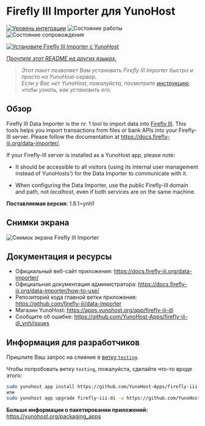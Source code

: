 <!--
Важно: этот README был автоматически сгенерирован <https://github.com/YunoHost/apps/tree/master/tools/readme_generator>
Он НЕ ДОЛЖЕН редактироваться вручную.
-->

# Firefly III Importer для YunoHost

[![Уровень интеграции](https://apps.yunohost.org/badge/integration/firefly-iii-di)](https://ci-apps.yunohost.org/ci/apps/firefly-iii-di/)
![Состояние работы](https://apps.yunohost.org/badge/state/firefly-iii-di)
![Состояние сопровождения](https://apps.yunohost.org/badge/maintained/firefly-iii-di)

[![Установите Firefly III Importer с YunoHost](https://install-app.yunohost.org/install-with-yunohost.svg)](https://install-app.yunohost.org/?app=firefly-iii-di)

*[Прочтите этот README на других языках.](./ALL_README.md)*

> *Этот пакет позволяет Вам установить Firefly III Importer быстро и просто на YunoHost-сервер.*  
> *Если у Вас нет YunoHost, пожалуйста, посмотрите [инструкцию](https://yunohost.org/install), чтобы узнать, как установить его.*

## Обзор

Firefly III Data Importer is the nr. 1 tool to import data into [Firefly III](https://www.firefly-iii.org/). This tools helps you import transactions from files or bank APIs into your
Firefly-III server. Please follow the documentation at https://docs.firefly-iii.org/data-importer/.

If your Firefly-III server is installed as a YunoHost app, please note:

- It should be accessible to all visitors (using its internal user management instead of YunoHosts') for the Data Importer to communicate with it.

- When configuring the Data Importer, use the public Firefly-III domain and path, not *localhost*, even if both services are on the same machine.


**Поставляемая версия:** 1.6.1~ynh1

## Снимки экрана

![Снимок экрана Firefly III Importer](./doc/screenshots/firefly-iii-di-start-screen.png)

## Документация и ресурсы

- Официальный веб-сайт приложения: <https://docs.firefly-iii.org/data-importer/>
- Официальная документация администратора: <https://docs.firefly-iii.org/data-importer/how-to-use/>
- Репозиторий кода главной ветки приложения: <https://github.com/firefly-iii/data-importer>
- Магазин YunoHost: <https://apps.yunohost.org/app/firefly-iii-di>
- Сообщите об ошибке: <https://github.com/YunoHost-Apps/firefly-iii-di_ynh/issues>

## Информация для разработчиков

Пришлите Ваш запрос на слияние в [ветку `testing`](https://github.com/YunoHost-Apps/firefly-iii-di_ynh/tree/testing).

Чтобы попробовать ветку `testing`, пожалуйста, сделайте что-то вроде этого:

```bash
sudo yunohost app install https://github.com/YunoHost-Apps/firefly-iii-di_ynh/tree/testing --debug
или
sudo yunohost app upgrade firefly-iii-di -u https://github.com/YunoHost-Apps/firefly-iii-di_ynh/tree/testing --debug
```

**Больше информации о пакетировании приложений:** <https://yunohost.org/packaging_apps>
